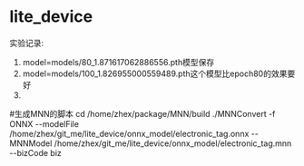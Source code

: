 # lite_device
实验记录:  
1. model=models/80_1.871617062886556.pth模型保存  
2. model=models/100_1.826955000559489.pth这个模型比epoch80的效果要好  
3. 


#生成MNN的脚本  cd /home/zhex/package/MNN/build
./MNNConvert -f ONNX --modelFile /home/zhex/git_me/lite_device/onnx_model/electronic_tag.onnx --MNNModel /home/zhex/git_me/lite_device/onnx_model/electronic_tag.mnn --bizCode biz
